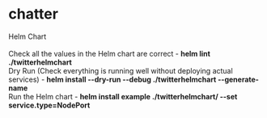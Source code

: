 # chatter

Helm Chart </br></br>
Check all the values in the Helm chart are correct  - **helm lint ./twitterhelmchart** </br>
Dry Run (Check everything is running well without deploying actual services) -  **helm install --dry-run --debug ./twitterhelmchart --generate-name** </br>
Run the Helm chart - **helm install example ./twitterhelmchart/ --set service.type=NodePort** 
